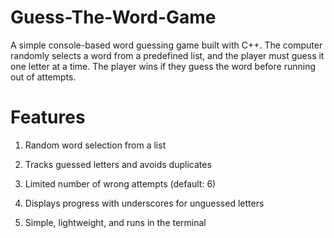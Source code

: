 # Guess-The-Word-Game
A simple console-based word guessing game built with C++. The computer randomly selects a word from a predefined list, and the player must guess it one letter at a time. The player wins if they guess the word before running out of attempts.
# Features
1. Random word selection from a list

2. Tracks guessed letters and avoids duplicates

3. Limited number of wrong attempts (default: 6)

4. Displays progress with underscores for unguessed letters

5. Simple, lightweight, and runs in the terminal

